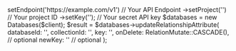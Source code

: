 <?php

use Appwrite\Client;
use Appwrite\Services\Databases;

$client = (new Client())
    ->setEndpoint('https://example.com/v1') // Your API Endpoint
    ->setProject('<YOUR_PROJECT_ID>') // Your project ID
    ->setKey('<YOUR_API_KEY>'); // Your secret API key

$databases = new Databases($client);

$result = $databases->updateRelationshipAttribute(
    databaseId: '<DATABASE_ID>',
    collectionId: '<COLLECTION_ID>',
    key: '',
    onDelete: RelationMutate::CASCADE(), // optional
    newKey: '' // optional
);